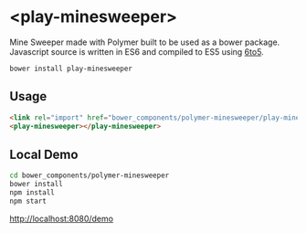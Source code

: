 &lt;play-minesweeper&gt;
===================================

Mine Sweeper made with Polymer built to be used as a bower package. Javascript source is written in
ES6 and compiled to ES5 using [6to5](http://6to5.org/).

```
bower install play-minesweeper
```

Usage
-----

```html
<link rel="import" href="bower_components/polymer-minesweeper/play-minesweeper.html">
<play-minesweeper></play-minesweeper>
```

Local Demo
----------
```bash
cd bower_components/polymer-minesweeper
bower install
npm install
npm start
```
[http://localhost:8080/demo](http://localhost:8080/demo)
